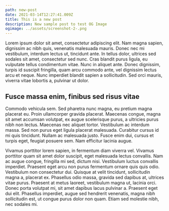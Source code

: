 ```yaml
---
path: new-post
date: 2021-03-14T12:27:41.009Z
title: This is a new post
description: New sample post to test OG Image
ogimage: ../assets/screenshot-2-.png
---
```

Lorem ipsum dolor sit amet, consectetur adipiscing elit. Nam magna sapien, dignissim ac nibh quis, venenatis malesuada mauris. Donec nec mi vestibulum, interdum lectus ut, tincidunt ante. In tellus dolor, ultrices sed sodales sit amet, consectetur sed nunc. Cras blandit purus ligula, eu vulputate tellus condimentum vitae. Nunc in aliquet ante. Donec dignissim, turpis id suscipit fringilla, quam arcu commodo ante, vel dignissim lectus arcu et neque. Nunc imperdiet blandit sapien a sollicitudin. Sed orci mauris, viverra vitae lobortis a, pulvinar ut dolor.

## Fusce massa enim, finibus sed risus vitae

Commodo vehicula sem. Sed pharetra nunc magna, eu pretium magna placerat eu. Proin ullamcorper gravida placerat. Maecenas congue, magna sit amet accumsan volutpat, ex augue scelerisque purus, a ultricies purus nibh non lectus. Maecenas nec aliquet tortor. Vestibulum ac interdum massa. Sed non purus eget ligula placerat malesuada. Curabitur cursus id mi quis tincidunt. Nullam ac malesuada justo. Fusce enim dui, cursus et turpis eget, feugiat posuere sem. Nam efficitur lacinia augue.

Vivamus porttitor lorem sapien, in fermentum diam viverra vel. Vivamus porttitor quam sit amet dolor suscipit, eget malesuada lectus convallis. Nam ac augue congue, fringilla mi sed, dictum nisi. Vestibulum luctus convallis imperdiet. Praesent eget arcu non purus fermentum ornare quis quis odio. Vestibulum non consectetur dui. Quisque at velit tincidunt, sollicitudin magna a, placerat ex. Phasellus odio massa, gravida sed dapibus at, ultrices vitae purus. Praesent at metus laoreet, vestibulum magna ut, lacinia orci. Donec porta volutpat mi, sit amet dapibus lacus pulvinar a. Praesent eget dui elit. Phasellus imperdiet, augue sed hendrerit venenatis, magna nibh sollicitudin est, ut congue purus dolor non quam. Etiam sed molestie nibh, nec sodales mi.